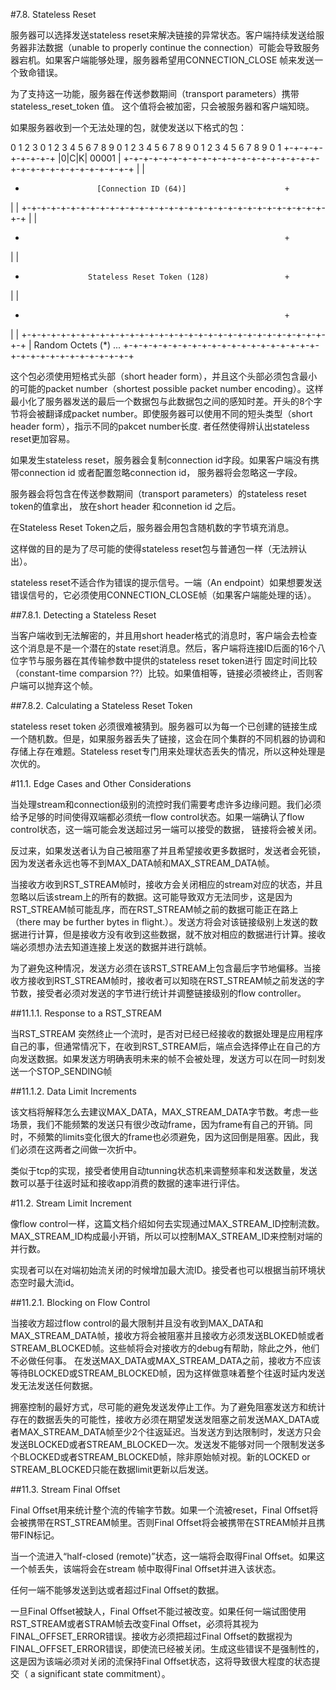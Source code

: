 #7.8. Stateless Reset

服务器可以选择发送stateless reset来解决链接的异常状态。客户端持续发送给服务器非法数据（unable to properly continue the connection）可能会导致服务器宕机。如果客户端能够处理，服务器希望用CONNECTION_CLOSE 帧来发送一个致命错误。

为了支持这一功能，服务器在传送参数期间（transport parameters）携带stateless_reset_token 值。 这个值将会被加密，只会被服务器和客户端知晓。

如果服务器收到一个无法处理的包，就使发送以下格式的包：

 0                   1                   2                   3
 0 1 2 3 4 5 6 7 8 9 0 1 2 3 4 5 6 7 8 9 0 1 2 3 4 5 6 7 8 9 0 1
+-+-+-+-+-+-+-+-+
|0|C|K|  00001  |
+-+-+-+-+-+-+-+-+-+-+-+-+-+-+-+-+-+-+-+-+-+-+-+-+-+-+-+-+-+-+-+-+
|                                                               |
+                     [Connection ID (64)]                      +
|                                                               |
+-+-+-+-+-+-+-+-+-+-+-+-+-+-+-+-+-+-+-+-+-+-+-+-+-+-+-+-+-+-+-+-+
|                                                               |
+                                                               +
|                                                               |
+                   Stateless Reset Token (128)                 +
|                                                               |
+                                                               +
|                                                               |
+-+-+-+-+-+-+-+-+-+-+-+-+-+-+-+-+-+-+-+-+-+-+-+-+-+-+-+-+-+-+-+-+
|                        Random Octets (*)                    ...
+-+-+-+-+-+-+-+-+-+-+-+-+-+-+-+-+-+-+-+-+-+-+-+-+-+-+-+-+-+-+-+-+

这个包必须使用短格式头部（short header form），并且这个头部必须包含最小的可能的packet number（shortest possible packet number encoding）。这样最小化了服务器发送的最后一个数据包与此数据包之间的感知时差。开头的8个字节将会被翻译成packet number。即使服务器可以使用不同的短头类型（short header form），指示不同的pakcet number长度. 者任然使得辨认出stateless reset更加容易。

如果发生stateless reset，服务器会复制connection id字段。如果客户端没有携带connection id 或者配置忽略connection id， 服务器将会忽略这一字段。

服务器会将包含在传送参数期间（transport parameters）的stateless reset token的值拿出， 放在short header 和connetion id 之后。

在Stateless Reset Token之后，服务器会用包含随机数的字节填充消息。

这样做的目的是为了尽可能的使得stateless reset包与普通包一样（无法辨认出）。

stateless reset不适合作为错误的提示信号。一端（An endpoint）如果想要发送错误信号的，它必须使用CONNECTION_CLOSE帧（如果客户端能处理的话）。

##7.8.1. Detecting a Stateless Reset

当客户端收到无法解密的，并且用short header格式的消息时，客户端会去检查这个消息是不是一个潜在的state reset消息。然后，客户端将连接ID​​后面的16个八位字节与服务器在其传输参数中提供的stateless reset token进行 固定时间比较（constant-time comparsion ??）比较。如果值相等，链接必须被终止，否则客户端可以抛弃这个帧。

##7.8.2. Calculating a Stateless Reset Token

stateless reset token 必须很难被猜到。服务器可以为每一个已创建的链接生成一个随机数。但是，如果服务器丢失了链接，这会在同个集群的不同机器的协调和存储上存在难题。Stateless reset专门用来处理状态丢失的情况，所以这种处理是次优的。


#11.1. Edge Cases and Other Considerations

当处理stream和connection级别的流控时我们需要考虑许多边缘问题。我们必须给予足够的时间使得双端都必须统一flow control状态。如果一端确认了flow control状态，这一端可能会发送超过另一端可以接受的数据，
链接将会被关闭。

反过来，如果发送者认为自己被阻塞了并且希望接收更多数据时，发送者会死锁，因为发送者永远也等不到MAX_DATA帧和MAX_STREAM_DATA帧。

当接收方收到RST_STREAM帧时，接收方会关闭相应的stream对应的状态，并且忽略以后该stream上的所有的数据。这可能导致双方无法同步，这是因为RST_STREAM帧可能乱序，而在RST_STREAM帧之前的数据可能正在路上（there may be further bytes in flight.）。发送方将会对该链接级别上发送的数据进行计算，但是接收方没有收到这些数据，就不放对相应的数据进行计算。接收端必须想办法去知道连接上发送的数据并进行跳帧。

为了避免这种情况，发送方必须在该RST_STREAM上包含最后字节地偏移。当接收方接收到RST_STREAM帧时，接收者可以知晓在RST_STREAM帧之前发送的字节数，接受者必须对发送的字节进行统计并调整链接级别的flow controller。

##11.1.1. Response to a RST_STREAM

当RST_STREAM 突然终止一个流时，是否对已经已经接收的数据处理是应用程序自己的事，但通常情况下，在收到RST_STREAM后，端点会选择停止在自己的方向发送数据。如果发送方明确表明未来的帧不会被处理，发送方可以在同一时刻发送一个STOP_SENDING帧

##11.1.2. Data Limit Increments

该文档将解释怎么去建议MAX_DATA，MAX_STREAM_DATA字节数。考虑一些场景，我们不能频繁的发送只有很少改动frame，因为frame有自己的开销。同时，不频繁的limits变化很大的frame也必须避免，因为这回倒是阻塞。因此，我们必须在这两者之间做一次折中。

类似于tcp的实现，接受者使用自动tunning状态机来调整频率和发送数量，发送数可以基于往返时延和接收app消费的数据的速率进行评估。

#11.2. Stream Limit Increment

像flow control一样，这篇文档介绍如何去实现通过MAX_STREAM_ID控制流数。MAX_STREAM_ID构成最小开销，所以可以控制MAX_STREAM_ID来控制对端的并行数。

实现者可以在对端初始流关闭的时候增加最大流ID。接受者也可以根据当前环境状态空时最大流id。

##11.2.1. Blocking on Flow Control

当接收方超过flow control的最大限制并且没有收到MAX_DATA和MAX_STREAM_DATA帧，接收方将会被阻塞并且接收方必须发送BLOKED帧或者STREAM_BLOCKED帧。这些帧将会对接收方的debug有帮助，除此之外，他们不必做任何事。
在发送MAX_DATA或MAX_STREAM_DATA之前，接收方不应该等待BLOCKED或STREAM_BLOCKED帧，因为这样做意味着整个往返时延内发送发无法发送任何数据。

拥塞控制的最好方式，尽可能的避免发送发停止工作。为了避免阻塞发送方和统计存在的数据丢失的可能性，接收方必须在期望发送发阻塞之前发送MAX_DATA或者MAX_STREAM_DATA帧至少2个往返延迟。当发送方到达限制时，发送方只会发送BLOCKED或者STREAM_BLOCKED一次。发送发不能够对同一个限制发送多个BLOCKED或者STREAM_BLOCKED帧，除非原始帧对视。新的LOCKED or STREAM_BLOCKED只能在数据limit更新以后发送。

##11.3. Stream Final Offset

Final Offset用来统计整个流的传输字节数。如果一个流被reset，Final Offset将会被携带在RST_STREAM帧里。否则Final Offset将会被携带在STREAM帧并且携带FIN标记。

当一个流进入“half-closed (remote)”状态，这一端将会取得Final Offset。如果这一个帧丢失，该端将会在stream 帧中取得Final Offset并进入该状态。

任何一端不能够发送到达或者超过Final Offset的数据。

一旦Final Offset被缺人，Final Offset不能过被改变。如果任何一端试图使用RST_STREAM或者STRAM帧去改变Final Offset，必须将其视为FINAL_OFFSET_ERROR错误。接收方必须把超过Final Offset的数据视为FINAL_OFFSET_ERROR错误，即使流已经被关闭。生成这些错误不是强制性的，这是因为该端必须对关闭的流保持Final Offset状态，这将导致很大程度的状态提交（ a significant state commitment）。

